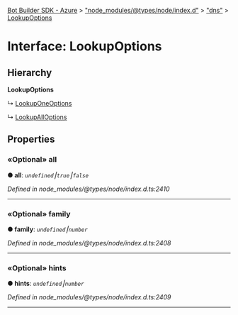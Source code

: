 [Bot Builder SDK - Azure](../README.md) > ["node_modules/@types/node/index.d"](../modules/_node_modules__types_node_index_d_.md) > ["dns"](../modules/_node_modules__types_node_index_d_._dns_.md) > [LookupOptions](../interfaces/_node_modules__types_node_index_d_._dns_.lookupoptions.md)



# Interface: LookupOptions

## Hierarchy

**LookupOptions**

↳  [LookupOneOptions](_node_modules__types_node_index_d_._dns_.lookuponeoptions.md)




↳  [LookupAllOptions](_node_modules__types_node_index_d_._dns_.lookupalloptions.md)









## Properties
<a id="all"></a>

### «Optional» all

**●  all**:  *`undefined`⎮`true`⎮`false`* 

*Defined in node_modules/@types/node/index.d.ts:2410*





___

<a id="family"></a>

### «Optional» family

**●  family**:  *`undefined`⎮`number`* 

*Defined in node_modules/@types/node/index.d.ts:2408*





___

<a id="hints"></a>

### «Optional» hints

**●  hints**:  *`undefined`⎮`number`* 

*Defined in node_modules/@types/node/index.d.ts:2409*





___


